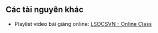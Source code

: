 ## Các tài nguyên khác

* Playlist video bài giảng online: [LSĐCSVN - Online Class](https://www.youtube.com/playlist?list=PLD-uU9PUNiZaOhTea_IEgOE0feg0Phhq4)